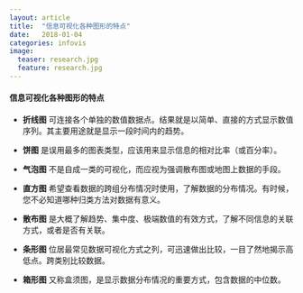 ```yaml
---
layout: article
title:  "信息可视化各种图形的特点"
date:   2018-01-04 
categories: infovis 
image:
  teaser: research.jpg
  feature: research.jpg
---
```



#### 信息可视化各种图形的特点

* **折线图** 
可连接各个单独的数值数据点。结果就是以简单、直接的方式显示数值序列。其主要用途就是显示一段时间内的趋势。

* **饼图**
是误用最多的图表类型，应该用来显示信息的相对比率（或百分率）。

* **气泡图**  不是自成一类的可视化，而应视为强调散布图或地图上数据的手段。

* **直方图**  希望查看数据的跨组分布情况时使用，了解数据的分布情况。有时候，您不必知道哪种归类方法对数据有意义。

* **散布图** 是大概了解趋势、集中度、极端数值的有效方式，了解不同信息的关联方式，或者是否有关联。

* **条形图** 位居最常见数据可视化方式之列，可迅速做出比较，一目了然地揭示高低点。跨类别比较数据。

* **箱形图**  又称盒须图，是显示数据分布情况的重要方式，包含数据的中位数。
